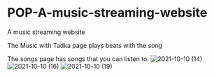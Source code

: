 # POP-A-music-streaming-website
A music streaming website

The Music with Tadka page plays beats with the song

The songs page has songs that you can listen to.
![2021-10-10 (14)](https://user-images.githubusercontent.com/76242802/136694906-2a370d40-1db4-455e-97c7-585f3cb946f9.png)
![2021-10-10 (16)](https://user-images.githubusercontent.com/76242802/136695060-1ea15ca7-1f03-4379-95bd-f48d686426c3.png)
![2021-10-10 (19)](https://user-images.githubusercontent.com/76242802/136696912-5d570b37-20c2-414a-a308-2f801220933c.png)
